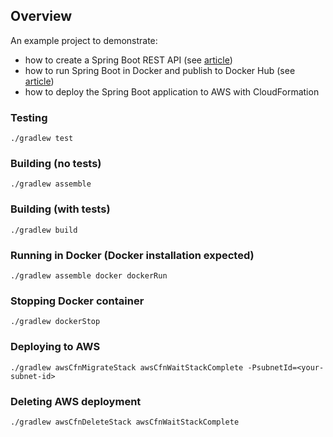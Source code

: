 ## Overview

An example project to demonstrate:

* how to create a Spring Boot REST API (see [article](https://tomgregory.com/building-a-spring-boot-application-in-jenkins/))
* how to run Spring Boot in Docker and publish to Docker Hub (see [article](https://tomgregory.com/building-a-spring-boot-application-in-docker-and-jenkins/))
* how to deploy the Spring Boot application to AWS with CloudFormation

### Testing

`./gradlew test`

### Building (no tests)

`./gradlew assemble`

### Building (with tests)

`./gradlew build`

### Running in Docker (Docker installation expected)

`./gradlew assemble docker dockerRun`

### Stopping Docker container

`./gradlew dockerStop`

### Deploying to AWS

`./gradlew awsCfnMigrateStack awsCfnWaitStackComplete -PsubnetId=<your-subnet-id>`

### Deleting AWS deployment

`./gradlew awsCfnDeleteStack awsCfnWaitStackComplete`